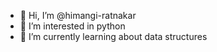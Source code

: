 - 👋 Hi, I’m @himangi-ratnakar
- 👀 I’m interested in python
- 🌱 I’m currently learning about data structures

<!---
himangi-ratnakar/himangi-ratnakar is a ✨ special ✨ repository because its `README.md` (this file) appears on your GitHub profile.
You can click the Preview link to take a look at your changes.
--->
